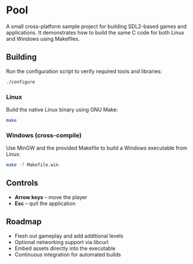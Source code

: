 # Pool

A small cross-platform sample project for building SDL2-based games and applications. It demonstrates how to build the same C code for both Linux and Windows using Makefiles.

## Building

Run the configuration script to verify required tools and libraries:

```sh
./configure
```

### Linux

Build the native Linux binary using GNU Make:

```sh
make
```

### Windows (cross-compile)

Use MinGW and the provided Makefile to build a Windows executable from Linux:

```sh
make -f Makefile.win
```

## Controls

* **Arrow keys** – move the player
* **Esc** – quit the application

## Roadmap

* Flesh out gameplay and add additional levels
* Optional networking support via libcurl
* Embed assets directly into the executable
* Continuous integration for automated builds
